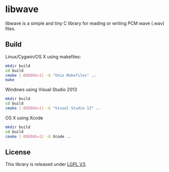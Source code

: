 libwave
=======

libwave is a simple and tiny C library for reading or writing PCM wave (.wav)
files.

Build
-----

Linux/Cygwin/OS X using makefiles:

```sh
mkdir build
cd build
cmake [-DDEBUG=1] -G "Unix Makefiles" ..
make
```

Windows using Visual Studio 2013

```sh
mkdir build
cd build
cmake [-DDEBUG=1] -G "Visual Studio 12" ..
```

OS X using Xcode

```sh
mkdir build
cd build
cmake [-DDEBUG=1] -G Xcode ..
```

License
-------
This library is released under
[LGPL V3](https://www.gnu.org/licenses/lgpl.html).
